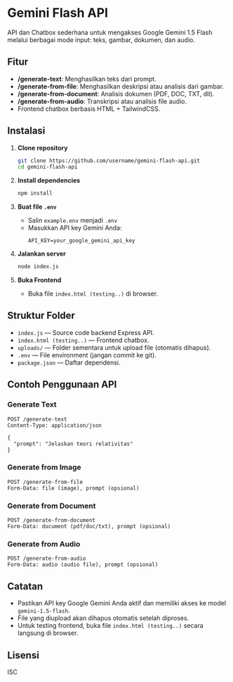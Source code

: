 # Gemini Flash API

API dan Chatbox sederhana untuk mengakses Google Gemini 1.5 Flash melalui berbagai mode input: teks, gambar, dokumen, dan audio.

## Fitur

- **/generate-text**: Menghasilkan teks dari prompt.
- **/generate-from-file**: Menghasilkan deskripsi atau analisis dari gambar.
- **/generate-from-document**: Analisis dokumen (PDF, DOC, TXT, dll).
- **/generate-from-audio**: Transkripsi atau analisis file audio.
- Frontend chatbox berbasis HTML + TailwindCSS.

## Instalasi

1. **Clone repository**
    ```sh
    git clone https://github.com/username/gemini-flash-api.git
    cd gemini-flash-api
    ```

2. **Install dependencies**
    ```sh
    npm install
    ```

3. **Buat file `.env`**
    - Salin `example.env` menjadi `.env`
    - Masukkan API key Gemini Anda:
      ```
      API_KEY=your_google_gemini_api_key
      ```

4. **Jalankan server**
    ```sh
    node index.js
    ```

5. **Buka Frontend**
    - Buka file `index.html (testing..)` di browser.

## Struktur Folder

- `index.js` — Source code backend Express API.
- `index.html (testing..)` — Frontend chatbox.
- `uploads/` — Folder sementara untuk upload file (otomatis dihapus).
- `.env` — File environment (jangan commit ke git).
- `package.json` — Daftar dependensi.

## Contoh Penggunaan API

### Generate Text
```http
POST /generate-text
Content-Type: application/json

{
  "prompt": "Jelaskan teori relativitas"
}
```

### Generate from Image
```http
POST /generate-from-file
Form-Data: file (image), prompt (opsional)
```

### Generate from Document
```http
POST /generate-from-document
Form-Data: document (pdf/doc/txt), prompt (opsional)
```

### Generate from Audio
```http
POST /generate-from-audio
Form-Data: audio (audio file), prompt (opsional)
```

## Catatan

- Pastikan API key Google Gemini Anda aktif dan memiliki akses ke model `gemini-1.5-flash`.
- File yang diupload akan dihapus otomatis setelah diproses.
- Untuk testing frontend, buka file `index.html (testing..)` secara langsung di browser.

## Lisensi

ISC
